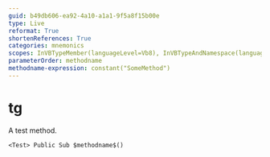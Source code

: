 ```yaml
---
guid: b49db606-ea92-4a10-a1a1-9f5a8f15b00e
type: Live
reformat: True
shortenReferences: True
categories: mnemonics
scopes: InVBTypeMember(languageLevel=Vb8), InVBTypeAndNamespace(languageLevel=Vb8)
parameterOrder: methodname
methodname-expression: constant("SomeMethod")
---
```


# tg

A test method.

```
<Test> Public Sub $methodname$()
```

